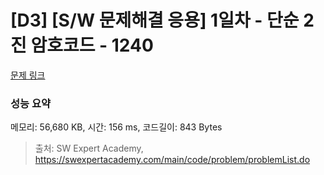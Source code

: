 # [D3] [S/W 문제해결 응용] 1일차 - 단순 2진 암호코드 - 1240 

[문제 링크](https://swexpertacademy.com/main/code/problem/problemDetail.do?contestProbId=AV15FZuqAL4CFAYD) 

### 성능 요약

메모리: 56,680 KB, 시간: 156 ms, 코드길이: 843 Bytes



> 출처: SW Expert Academy, https://swexpertacademy.com/main/code/problem/problemList.do